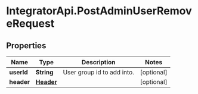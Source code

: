 # IntegratorApi.PostAdminUserRemoveRequest

## Properties

Name | Type | Description | Notes
------------ | ------------- | ------------- | -------------
**userId** | **String** | User group id to add into. | [optional] 
**header** | [**Header**](Header.md) |  | [optional] 


